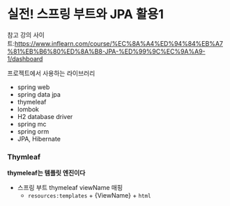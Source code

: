 # 실전! 스프링 부트와 JPA 활용1

참고 강의 사이트:https://www.inflearn.com/course/%EC%8A%A4%ED%94%84%EB%A7%81%EB%B6%80%ED%8A%B8-JPA-%ED%99%9C%EC%9A%A9-1/dashboard



프로젝트에서 사용하는 라이브러리

- spring web
- spring data jpa
- thymeleaf
- lombok
- H2 database driver
- spring mc
- spring orm
- JPA, Hibernate



### Thymleaf

**thymeleaf는 템플릿 엔진이다**

- 스프링 부트 thymeleaf viewName 매핑
  - `resources:templates` + {ViewName} + `html`

